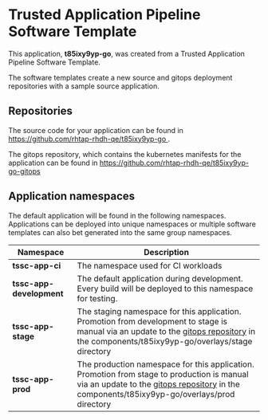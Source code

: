 # Trusted Application Pipeline Software Template

This application, **t85ixy9yp-go**, was created from a Trusted Application Pipeline Software Template.

The software templates create a new source and gitops deployment repositories with a sample source application. 

## Repositories

The source code for your application can be found in [https://github.com/rhtap-rhdh-qe/t85ixy9yp-go ](https://github.com/rhtap-rhdh-qe/t85ixy9yp-go ).
 
The gitops repository, which contains the kubernetes manifests for the application can be found in 
[https://github.com/rhtap-rhdh-qe/t85ixy9yp-go-gitops ](https://github.com/rhtap-rhdh-qe/t85ixy9yp-go-gitops ) 

## Application namespaces 

The default application will be found in the following namespaces. Applications can be deployed into unique namespaces or multiple software templates can also bet generated into the same group namespaces.  

|  Namespace   |  Description   |  
| -------- | -------- |
| **tssc-app-ci** | The namespace used for CI workloads |
| **tssc-app-development** | The default application during development. Every build will be deployed to this namespace for testing. |
| **tssc-app-stage** | The staging namespace for this application. Promotion from development to stage is manual via an update to the [gitops repository](https://github.com/rhtap-rhdh-qe/t85ixy9yp-go-gitops ) in the components/t85ixy9yp-go/overlays/stage directory |
| **tssc-app-prod** | The production namespace for this application. Promotion from stage to production is manual via an update to the [gitops repository](https://github.com/rhtap-rhdh-qe/t85ixy9yp-go-gitops ) in the components/t85ixy9yp-go/overlays/prod directory |